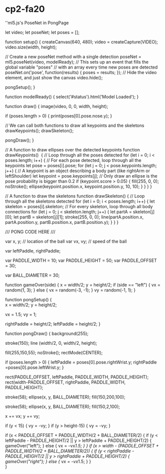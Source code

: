# cp2-fa20
''ml5.js's PoseNet in PongPage


let video;
let poseNet;
let poses = [];

function setup() {
  createCanvas(640, 480);
  video = createCapture(VIDEO);
  video.size(width, height);

  // Create a new poseNet method with a single detection
  poseNet = ml5.poseNet(video, modelReady);
  // This sets up an event that fills the global variable "poses"
  // with an array every time new poses are detected
  poseNet.on('pose', function(results) {
    poses = results;
  });
  // Hide the video element, and just show the canvas
  video.hide();
  
  pongSetup();
}

function modelReady() {
  select('#status').html('Model Loaded');
}

function draw() {
  image(video, 0, 0, width, height);
  
  if (poses.length > 0) {
    print(poses[0].pose.nose.y);
  }

  // We can call both functions to draw all keypoints and the skeletons
  drawKeypoints();
  drawSkeleton();
  
  pongDraw();
}

// A function to draw ellipses over the detected keypoints
function drawKeypoints()  {
  // Loop through all the poses detected
  for (let i = 0; i < poses.length; i++) {
    // For each pose detected, loop through all the keypoints
    let pose = poses[i].pose;
    for (let j = 0; j < pose.keypoints.length; j++) {
      // A keypoint is an object describing a body part (like rightArm or leftShoulder)
      let keypoint = pose.keypoints[j];
      // Only draw an ellipse is the pose probability is bigger than 0.2
      if (keypoint.score > 0.05) {
        fill(255, 0, 0);
        noStroke();
        ellipse(keypoint.position.x, keypoint.position.y, 10, 10);
      }
    }
  }
}

// A function to draw the skeletons
function drawSkeleton() {
  // Loop through all the skeletons detected
  for (let i = 0; i < poses.length; i++) {
    let skeleton = poses[i].skeleton;
    // For every skeleton, loop through all body connections
    for (let j = 0; j < skeleton.length; j++) {
      let partA = skeleton[j][0];
      let partB = skeleton[j][1];
      stroke(255, 0, 0);
      line(partA.position.x, partA.position.y, partB.position.x, partB.position.y);
    }
  }
}

/// PONG CODE HERE ///

var x, y; // location of the ball
var vx, vy; // speed of the ball

var leftPaddle, rightPaddle;

var PADDLE_WIDTH = 10;
var PADDLE_HEIGHT = 50;
var PADDLE_OFFSET = 30;

var BALL_DIAMETER = 30;


function gameOver(side) {
  x = width/2;
  y = height/2;
  if (side == "left") {
    vx = random(1, 3);
  } else {
    vx = random(-3, -1);
  }
  vy = random(-1, 1);
}

function pongSetup() {  
  x = width/2;
  y = height/2;
  
  vx = 1.5;
  vy = 1;
  
  rightPaddle = height/2;
  leftPaddle = height/2;
}

function pongDraw() {
  background(255);
  
  stroke(150);
  line (width/2, 0, width/2, height);
  
  fill(255,150,55);
  noStroke();
  rectMode(CENTER);
  
  if (poses.length > 0) {
    leftPaddle = poses[0].pose.rightWrist.y;
    rightPaddle =poses[0].pose.leftWrist.y;
  }
  
  rect(PADDLE_OFFSET, leftPaddle, PADDLE_WIDTH, PADDLE_HEIGHT);
  rect(width-PADDLE_OFFSET, rightPaddle, PADDLE_WIDTH, PADDLE_HEIGHT);
  
  stroke(58);
  ellipse(x, y, BALL_DIAMETER);
  fill(150,200,100);
  
   stroke(58);
  ellipse(x, y, BALL_DIAMETER);
  fill(150,2,100);
  
  
  x += vx;
  y += vy;
  
  if (y < 15) {
    vy = -vy;
  }
  if (y > height-15) {
    vy = -vy;
  }
  
  if (x < PADDLE_OFFSET + PADDLE_WIDTH/2 + BALL_DIAMETER/2) {
    if (y < leftPaddle - PADDLE_HEIGHT/2 ||
        y > leftPaddle + PADDLE_HEIGHT/2) {
      gameOver("left");
    } else {
      vx = -vx*1.5;
    }
  }
  if (x > width - (PADDLE_OFFSET + PADDLE_WIDTH/2 + BALL_DIAMETER/2)) {
    if (y < rightPaddle - PADDLE_HEIGHT/2 ||
        y > rightPaddle + PADDLE_HEIGHT/2) {
      gameOver("right");
    } else {
      vx = -vx*1.5;
    }
  }  
}



